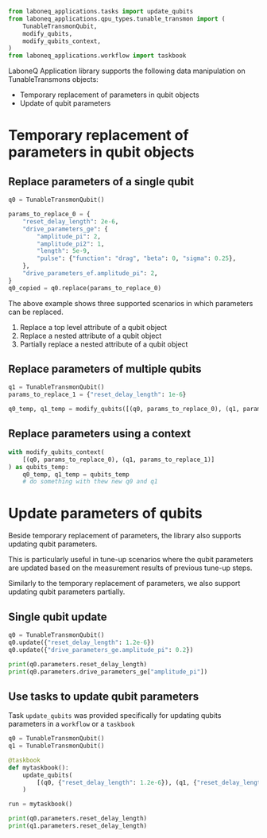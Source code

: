```python
from laboneq_applications.tasks import update_qubits
from laboneq_applications.qpu_types.tunable_transmon import (
    TunableTransmonQubit,
    modify_qubits,
    modify_qubits_context,
)
from laboneq_applications.workflow import taskbook
```

LaboneQ Application library supports the following data manipulation on TunableTransmons objects:
- Temporary replacement of parameters in qubit objects
- Update of qubit parameters

# Temporary replacement of parameters in qubit objects

## Replace parameters of a single qubit


```python
q0 = TunableTransmonQubit()
```


```python
params_to_replace_0 = {
    "reset_delay_length": 2e-6,
    "drive_parameters_ge": {
        "amplitude_pi": 2,
        "amplitude_pi2": 1,
        "length": 5e-9,
        "pulse": {"function": "drag", "beta": 0, "sigma": 0.25},
    },
    "drive_parameters_ef.amplitude_pi": 2,
}
q0_copied = q0.replace(params_to_replace_0)
```

The above example shows three supported scenarios in which parameters can be replaced.
1. Replace a top level attribute of a qubit object
2. Replace a nested attribute of a qubit object
3. Partially replace a nested attribute of a qubit object


## Replace parameters of multiple qubits


```python
q1 = TunableTransmonQubit()
params_to_replace_1 = {"reset_delay_length": 1e-6}
```


```python
q0_temp, q1_temp = modify_qubits([(q0, params_to_replace_0), (q1, params_to_replace_1)])
```

## Replace parameters using a context


```python
with modify_qubits_context(
    [(q0, params_to_replace_0), (q1, params_to_replace_1)]
) as qubits_temp:
    q0_temp, q1_temp = qubits_temp
    # do something with thew new q0 and q1
```

# Update parameters of qubits

Beside temporary replacement of parameters, the library also supports updating qubit parameters.
 
This is particularly useful in tune-up scenarios where the qubit parameters are updated based on the measurement results of previous tune-up steps.

Similarly to the temporary replacement of parameters, we also support updating qubit parameters partially.

## Single qubit update


```python
q0 = TunableTransmonQubit()
q0.update({"reset_delay_length": 1.2e-6})
q0.update({"drive_parameters_ge.amplitude_pi": 0.2})
```


```python
print(q0.parameters.reset_delay_length)
print(q0.parameters.drive_parameters_ge["amplitude_pi"])
```

## Use tasks to update qubit parameters

Task `update_qubits` was provided specifically for updating qubits parameters in a `workflow` or a `taskbook`


```python
q0 = TunableTransmonQubit()
q1 = TunableTransmonQubit()

@taskbook
def mytaskbook():
    update_qubits(
        [(q0, {"reset_delay_length": 1.2e-6}), (q1, {"reset_delay_length": 2.2e-6})],
    )
```


```python
run = mytaskbook()
```


```python
print(q0.parameters.reset_delay_length)
print(q1.parameters.reset_delay_length)
```
